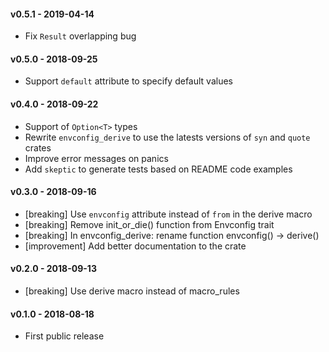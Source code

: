 #### v0.5.1 - 2019-04-14
* Fix `Result` overlapping bug

#### v0.5.0 - 2018-09-25
* Support `default` attribute to specify default values

#### v0.4.0 - 2018-09-22
* Support of `Option<T>` types
* Rewrite `envconfig_derive` to use the latests versions of `syn` and `quote` crates
* Improve error messages on panics
* Add `skeptic` to generate tests based on README code examples

#### v0.3.0 - 2018-09-16
* [breaking] Use `envconfig` attribute instead of `from` in the derive macro
* [breaking] Remove init_or_die() function from Envconfig trait
* [breaking] In envconfig_derive: rename function envconfig() -> derive()
* [improvement] Add better documentation to the crate

#### v0.2.0 - 2018-09-13
* [breaking] Use derive macro instead of macro_rules

#### v0.1.0 - 2018-08-18
* First public release
